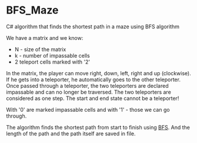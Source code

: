 # BFS_Maze
C# algorithm that finds the shortest path in a maze using BFS algorithm

We have a matrix and we know:
- N - size of the matrix
- k - number of impassable cells
- 2 teleport cells marked with '2'

In the matrix, the player can move right, down, left, right and up (clockwise).
If he gets into a teleporter, he automatically goes to the other teleporter. 
Once passed through a teleporter, the two teleporters are declared impassable and can no longer be traversed. 
The two teleporters are considered as one step.
The start and end state cannot be a teleporter!

With '0' are marked impassable cells and with '1' - those we can go through.

The algorithm finds the shortest path from start to finish using [BFS](https://en.wikipedia.org/wiki/Breadth-first_search). 
And the length of the path and the path itself are saved in file.
